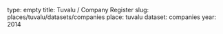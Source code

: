 type: empty
title: Tuvalu / Company Register
slug: places/tuvalu/datasets/companies
place: tuvalu
dataset: companies
year: 2014
